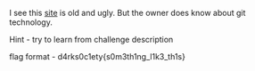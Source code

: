 I see this [site](http://www.indrarahul.xyz/test.html) is old and ugly. But the owner does know about git technology.

Hint - try to learn from challenge description 

flag format - d4rks0c1ety{s0m3th1ng_l1k3_th1s}
